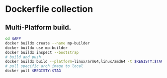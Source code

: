 
# Dockerfile collection

## Multi-Platform build.

```bash
cd $APP
docker buildx create --name mp-builder
docker buildx use mp-builder
docker buildx inspect --bootstrap
# build and push
docker buildx build --platform=linux/arm64,linux/amd64 -t $REGISTY:$TAG --push .
# pull specific arch image to local
docker pull $REGISTY:$TAG
```
